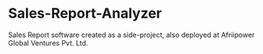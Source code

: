 # Sales-Report-Analyzer
Sales Report software created as a side-project, also deployed at Afriipower Global Ventures Pvt. Ltd.
